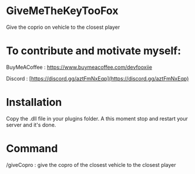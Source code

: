 # GiveMeTheKeyTooFox
 Give the coprio on vehicle to the closest player

# To contribute and motivate myself:
BuyMeACoffee : https://www.buymeacoffee.com/devfooxiie

Discord : [https://discord.gg/aztFmNxEqp](https://discord.gg/aztFmNxEqp)

# Installation
 Copy the .dll file in your plugins folder. A this moment stop and restart your server and it's done.

# Command

/giveCopro : give the copro of the closest vehicle to the closest player
